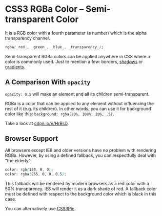 CSS3 RGBa Color – Semi-transparent Color
========================================

It is a RGB color with a fourth parameter (a number) which is the alpha
transparency channel.

```css
rgba(_red_, _green_, _blue_, _transparency_);
```

Semi-transparent RGBa colors can be applied anywhere in CSS where a color is
commonly used. Just to mention a few: borders, [shadows](<css3-box-shadow.md>)
or [gradients](<css3-gradients.md>).

A Comparison With `opacity`
---------------------------

`opacity: 0.5` will make an element and all its children semi-transparent.

RGBa is a color that can be applied to any element without influencing the rest
of it (e.g. its children). In other words, you can use it for background color
like this: `background: rgba(20%, 100%, 20%, .5)`.

Take a look at [cdpn.io/e/HrBsD](<http://cdpn.io/e/HrBsD>).

Browser Support
---------------

All browsers except IE8 and older versions have no problem with rendering RGBa.
However, by using a defined fallback, you can respectfully deal with "the
elderly":

```css
color: rgb(128, 0, 0);
color: rgba(255, 0, 0, 0.5);
```

This fallback will be rendered by modern browsers as a red color with a 50%
transparency. IE8 will render it as a dark shade of red. A fallback color must
be defined with respect to the background color which is black in this case.

You can alternatively use
[CSS3Pie](<http://css3pie.com/documentation/supported-css3-features/>).
